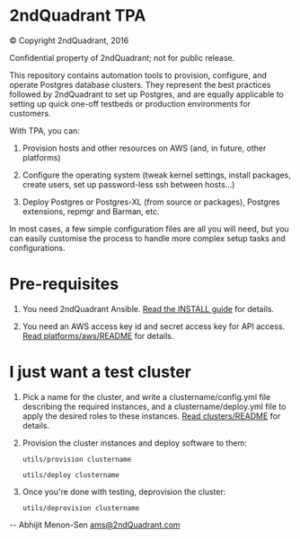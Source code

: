 2ndQuadrant TPA
===============

© Copyright 2ndQuadrant, 2016

Confidential property of 2ndQuadrant; not for public release.

This repository contains automation tools to provision, configure, and
operate Postgres database clusters. They represent the best practices
followed by 2ndQuadrant to set up Postgres, and are equally applicable
to setting up quick one-off testbeds or production environments for
customers.

With TPA, you can:

1. Provision hosts and other resources on AWS (and, in future, other
   platforms)

2. Configure the operating system (tweak kernel settings, install
   packages, create users, set up password-less ssh between hosts…)

3. Deploy Postgres or Postgres-XL (from source or packages), Postgres
   extensions, repmgr and Barman, etc.

In most cases, a few simple configuration files are all you will need,
but you can easily customise the process to handle more complex setup
tasks and configurations.

Pre-requisites
==============

1. You need 2ndQuadrant Ansible.
   [Read the INSTALL guide](INSTALL.md) for details.

2. You need an AWS access key id and secret access key for API access.
   [Read platforms/aws/README](platforms/aws/README.md) for details.

I just want a test cluster
==========================

1. Pick a name for the cluster, and write a clustername/config.yml file
   describing the required instances, and a clustername/deploy.yml file
   to apply the desired roles to these instances.
   [Read clusters/README](clusters/README.md) for details.
    
2. Provision the cluster instances and deploy software to them:

   ```
   utils/provision clustername

   utils/deploy clustername
   ```

3. Once you're done with testing, deprovision the cluster:

   ```
   utils/deprovision clustername
   ```

--
Abhijit Menon-Sen <ams@2ndQuadrant.com>
